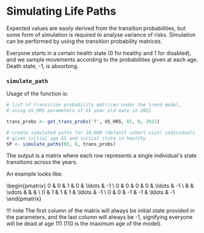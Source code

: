 # Simulating Life Paths

Expected values are easily derived from the transition probabilities, but some form of 
simulation is required to analyse variance of risks. Simulation can be performed by using the
transition probability matrices. 

Everyone starts in a certain health state (0 for healthy and 1 for disabled), and we sample
movements according to the probabilities given at each age. Death state, -1, is absorbing. 

### `simulate_path`

Usage of the function is:

```r
# list of transition probability matrices under the trend model, 
# using US_HRS parameters of 65 year old male in 2021

trans_probs <- get_trans_probs('T', US_HRS, 65, 0, 2021)

# create simulated paths for 10,000 (default cohort size) individuals
# given initial age 65 and initial state in healthy
SP <- simulate_paths(65, 0, trans_probs)
```

The output is a matrix where each row represents a single individual's state transitions
across the years. 

An example looks like: 

\begin{pmatrix}
0 & 0 & 1 & 0 & \ldots & -1 \\
0 & 0 & 0 & 0 & \ldots & -1 \\
 &  &  \vdots & & & \\
0 & 1 & 1 & 1 & \ldots & -1 \\
0 & 0 & -1 & -1 & \ldots & -1
\end{pmatrix}

!!! note
    The first column of the matrix will always be initial state provided in the parameters, 
    and the last column will always be -1, signifying everyone will be dead at age 111 (110 is
    the maximum age of the model). 